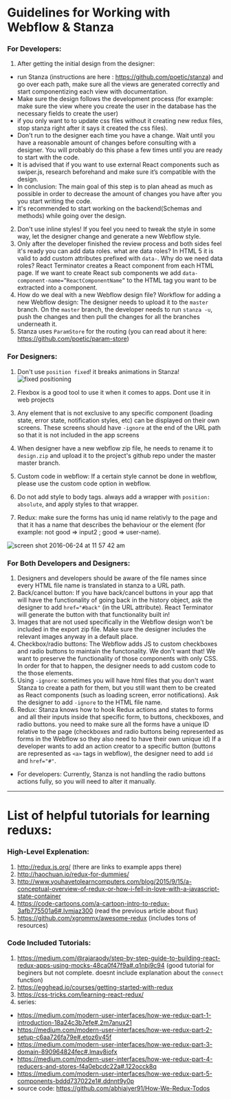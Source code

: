 # Guidelines for Working with Webflow & Stanza
### For Developers:
1. After getting the initial design from the designer: 
 - run Stanza (instructions are here : https://github.com/poetic/stanza) and go over each path, make sure all the views are generated correctly and start componentizing each view with documentation.
 - Make sure the design follows the development process (for example: make sure the view where you create the user in the database has the necessary fields to create the user)
 - if you only want to to update css files without it creating new redux files, stop stanza right after it says it created the css files).
 - Don't run to the designer each time you have a change. Wait until you have a reasonable amount of changes before consulting with a designer. You will probably do this phase a few times until you are ready to start with the code. 
 - It is advised that if you want to use external React components such as swiper.js, research beforehand and make sure it’s compatible with the design. 
 - In conclusion: The main goal of this step is to plan ahead as much as possible in order to decrease the amount of changes you have after you you start writing the code. 
 - It's recommended to start working on the backend(Schemas and methods) while going over the design.
2. Don't use inline styles! If you feel you need to tweak the style in some way, let the designer change and generate a new Webflow style.
3. Only after the developer finished the review process and both sides feel it's ready you can add data roles. what are data roles?
In HTML 5 it is valid to add custom attributes prefixed with `data-`. Why do we need data roles? React Terminator creates a React component from each HTML page. If we want to create React sub components we add `data-component-name=”ReactComponentName”` to the HTML tag you want to be extracted into a component.
4. How do we deal with a new Webflow design file? 
Workflow for adding a new Webflow design: 
The designer needs to upload it to the `master` branch. On the `master` branch, the developer needs to run `stanza -u`, push the changes and then pull the changes for all the branches underneath it.
5. Stanza uses `ParamStore` for the routing (you can read about it here: https://github.com/poetic/param-store)

### For Designers:
1. Don't use `position fixed`! it breaks animations in Stanza! 
![fixed positioning](https://cloud.githubusercontent.com/assets/13259313/16345098/af552e14-3a05-11e6-8052-1818bef3ef6e.png)

2. Flexbox is a good tool to use it when it comes to apps. Dont use it in web projects 
3. Any element that is not exclusive to any specific component (loading state, error state, notification styles, etc) can be displayed on their own screens. These screens should have  `-ignore` at the end of the URL path so that it is not included in the app screens 
4. When designer have a new webflow zip file, he needs to rename it to `design.zip` and upload it to the project's github repo under the master master branch. 
5. Custom code in webflow: If a certain style cannot be done in webflow, please use the custom code option in webflow. 
6. Do not add style to body tags. always add a wrapper with `position: absolute`, and apply styles to that wrapper. 
7. Redux: make sure the forms has uniq id name relativly to the page and that it has a name that describes the behaviour or the element (for example: not good => input2 ; good => user-name).

![screen shot 2016-06-24 at 11 57 42 am](https://cloud.githubusercontent.com/assets/8363969/16345182/30b934e6-3a06-11e6-8177-938b8e9997dd.png)


### For Both Developers and Designers:
1. Designers and developers should be aware of the file names since every HTML file name is translated in stanza to a URL path.
2. Back/cancel button: If you have back/cancel buttons in your app that will have the functionality of going back in the history object, ask the designer to add `href="#back"` (in the URL attribute). React Terminator will generate the button with that functionality built in! 
3. Images that are not used specifically in the Webflow design won't be included in the export zip file. Make sure the designer includes the relevant images anyway in a default place. 
4. Checkbox/radio buttons: The Webflow adds JS to custom checkboxes and radio buttons to maintain the functonality. We don't want that! We want to preserve the functionality of those components with only CSS. In order for that to happen, the designer needs to add custom code to the those elements. 
5. Using `-ignore`: sometimes you will have html files that you don't want Stanza to create a path for them, but you still want them to be created as React components (such as loading screen, error notifications). Ask the designer to add `-ignore` to the HTML file name. 
6. Redux: Stanza knows how to hook Redux actions and states to forms and all their inputs inside that specific form, to buttons, checkboxes, and radio buttons. you need to make sure all the forms have a unique ID relative to the page (checkboxes and radio buttons being represented as forms in the Webflow so they also need to have their own unique id) 
If a developer wants to add an action creator to a specific button (buttons are represented as `<a>` tags in webflow), the designer need to add `id` and `href="#"`.
* For developers: Currently, Stanza is not handling the radio buttons actions fully, so you will need to alter it manually.

---------------------------------------------------------------------------------------------------------------------------

# List of helpful tutorials for learning reduxs:

### High-Level Explenation:
1. http://redux.js.org/ (there are links to example apps there)
2. http://haochuan.io/redux-for-dummies/ 
3. http://www.youhavetolearncomputers.com/blog/2015/9/15/a-conceptual-overview-of-redux-or-how-i-fell-in-love-with-a-javascript-state-container
4. https://code-cartoons.com/a-cartoon-intro-to-redux-3afb775501a6#.lvmjaz300 (read the previous article about flux)
5. https://github.com/xgrommx/awesome-redux (includes tons of resources)

### Code Included Tutorials:
1. https://medium.com/@rajaraodv/step-by-step-guide-to-building-react-redux-apps-using-mocks-48ca0f47f9a#.q1nbj9c94 
(good tutorial for beginers but not complete. doesnt include explanation about the `connect` function)
2. https://egghead.io/courses/getting-started-with-redux
3. https://css-tricks.com/learning-react-redux/
4. series: 
 - https://medium.com/modern-user-interfaces/how-we-redux-part-1-introduction-18a24c3b7efe#.2m7anux21
 - https://medium.com/modern-user-interfaces/how-we-redux-part-2-setup-c6aa726fa79e#.etoz6v45f
 - https://medium.com/modern-user-interfaces/how-we-redux-part-3-domain-890964824fec#.lmav8iofx
 - https://medium.com/modern-user-interfaces/how-we-redux-part-4-reducers-and-stores-f4a0ebcdc22a#.122occk8q
 - https://medium.com/modern-user-interfaces/how-we-redux-part-5-components-bddd737022e1#.ddnnt9y0p
 - source code: https://github.com/abhiaiyer91/How-We-Redux-Todos



